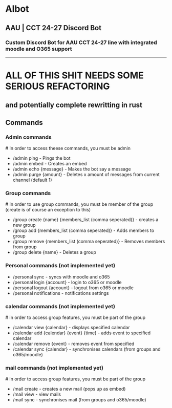# Albot
## AAU | CCT 24-27 Discord Bot
### Custom Discord Bot for AAU CCT 24-27 line with integrated moodle and O365 support

- - - - -
# ALL OF THIS SHIT NEEDS SOME SERIOUS REFACTORING
## and potentially complete rewritting in rust

## Commands

### Admin commands
\# In order to access theese commands, you must be admin
- /admin ping - Pings the bot
- /admin embed - Creates an embed
- /admin echo {message} - Makes the bot say a message
- /admin purge {amount} - Deletes x amount of messages from current channel (default 1)

### Group commands
\# In order to use group commands, you must be member of the group (create is of course an exception to this)
- /group create {name} {members_list (comma seperated)} - creates a new group
- /group add {members_list (comma seperated)} - Adds members to group
- /group remove {members_list (comma seperated)} - Removes members from group
- /group delete {name} - Deletes a group

### Personal commands (not implemented yet)
- /personal sync - syncs with moodle and o365
- /personal login {account} - login to o365 or moodle
- /personal logout {account} - logout from o365 or moodle
- /personal notifications - notifications settings

### calendar commands (not implemented yet)
\# in order to access group features, you must be part of the group
- /calendar view {calendar} - displays specified calendar
- /calendar add {calendar} {event} {time} - adds event to specified calendar
- /calendar remove {event} - removes event from specified
- /calendar sync {calendar} - synchronises calendars (from groups and o365/moodle)

### mail commands (not implemented yet)
\# in order to access group features, you must be part of the group
- /mail create - creates a new mail (pops up as embed)
- /mail view - view mails
- /mail sync - synchronises mail (from groups and o365/moodle)
 
